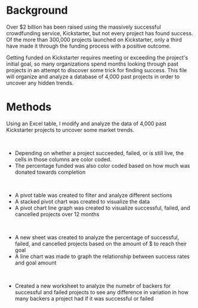 # Background
Over $2 billion has been raised using the massively successful crowdfunding service, Kickstarter, but not every project has found success. Of the more than 300,000 projects launched on Kickstarter, only a third have made it through the funding process with a positive outcome.

Getting funded on Kickstarter requires meeting or exceeding the project's initial goal, so many organizations spend months looking through past projects in an attempt to discover some trick for finding success. This file will organize and analyze a database of 4,000 past projects in order to uncover any hidden trends.
# Methods
Using an Excel table, I modify and analyze the data of 4,000 past Kickstarter projects to uncover some market trends.

<br />

* Depending on whether a project succeeded, failed, or is still live, the cells in those columns are color coded.
* The percentage funded was also color coded based on how much was donated towards completion

<br />

* A pivot table was created to filter and analyze different sections
* A stacked pivot chart was created to visualize the data
* A pivot chart line graph was created to visualize successful, failed, and cancelled projects over 12 months

<br />

* A new sheet was created to analyze the percentage of successful, failed, and cancelled projects based on the amount of $ to reach their goal
* A line chart was made to graph the relationship between success rates and goal amount

<br />

* Created a new worksheet to analyze the numebr of backers for successful and failed projects to see any difference in variation in how many backers a project had if it was successful or failed
